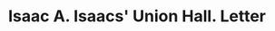 ---
doi: 10.7916/D82F90MM
date_other: '1860'
date_other_textual: 1860-1869
form: correspondence
genre:
- Letters (correspondence)
name:
- Isaac A. Isaacs' Union Hall
object_in_context_url: https://biggert.cul.columbia.edu/items/view/ave_biggert_01286
subject_hierarchical_geographic:
- Cleveland, Ohio, United States
subject_name:
- Isaac A. Isaacs' Union Hall
title: Isaac A. Isaacs' Union Hall. Letter
sort_title: Isaac A. Isaacs' Union Hall. Letter
call_number: ave_biggert_01286
coordinates:
- 41.48222222222223,-81.66972222222223
pid: ave_biggert_01286
identifiers: ave_biggert_01286
permalink: /biggert/ave_biggert_01286/
layout: iiif-image-page
---